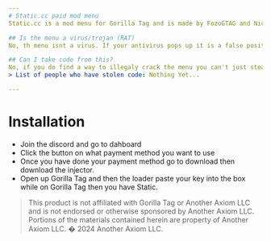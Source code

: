 ```yaml
---
# Static.cc paid mod menu
Static.cc is a mod menu for Gorilla Tag and is made by FozoGTAG and Nick. The menu is one of or maybe even the best mod menu out right now!! The menu is super Undetected and really Overpowered. Including Working Crash Mods, AntiBan, Lag Mods, Freeze Mods, Slow Mods, Kick Mods, Projectile Mods and more!! It even includes Settings category where you can customize everything form the color theme of the menu all the way to the platforms type and generally make the menu to your customization. The menu is sorted out in categories but if you dont like this you can toggle it in settings! Static.cc is here to enhance your modding experience and make it fun and enjoyable with never seen before features, and pushing the game too its limits of modding.

## Is the menu a virus/trojan (RAT)
No, th menu isnt a virus. If your antivirus pops up it is a false positive like every other Gorilla Tag menu you will ever see this can happen because of many things look it up. To stop this you can do one of these things, click view > restore, disable realtime virus protection in your windows security/safety settings > real time virus protection > off or you can turn your antivirus off completely. People also wonder why the menu is obfuscted its because of SKIDDERS people who steal other peoples codes and use them in their own menus or applications. The reason why the file is a .exe aswell is because its the loader which has to be a .exe and it injects the menu into Gorilla Tag (not your plugins) for security. another thing that can happen is the antivirus pops up for a maturity reason like if you are using the menu in the early stages it can say the file is new or not a lot of people have downloaded it dont worry this doesnt delete it just continue on.

## Can I take code from this?
No, if you do find a way to illegaly crack the menu you can't just steal code from it. If you do want code just DM me on discord i will be happy to help you but if its a code no other menu has you will not be given it. If you didn't crack it and you just want some code Dm me on discord and i will be happy to help you with code but like above if its private or code that isn't in any other menu i won't give you it. The menu is obfuscated for a reason.
> List of people who have stolen code: Nothing Yet...

---
```


# Installation

- Join the discord and go to dahboard
- Click the button on what payment method you want to use
- Once you have done your payment method go to download then download the injector.
- Open up Gorilla Tag and then the loader paste your key into the box while on Gorilla Tag then you have Static.
> This product is not affiliated with Gorilla Tag or Another Axiom LLC and is not endorsed or otherwise sponsored by Another Axiom LLC. Portions of the materials contained herein are property of Another Axiom LLC. � 2024 Another Axiom LLC.
